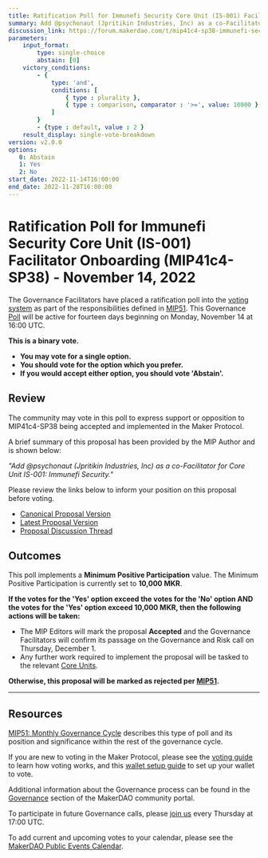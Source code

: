 ```yaml
---
title: Ratification Poll for Immunefi Security Core Unit (IS-001) Facilitator Onboarding (MIP41c4-SP38) - November 14, 2022
summary: Add @psychonaut (Jpritikin Industries, Inc) as a co-Facilitator for Core Unit IS-001: Immunefi Security.
discussion_link: https://forum.makerdao.com/t/mip41c4-sp38-immunefi-security-core-unit-facilitator-onboarding-is-001/16348
parameters:
    input_format:
        type: single-choice
        abstain: [0]
    victory_conditions:
        - {
            type: 'and',
            conditions: [
                { type : plurality },
                { type : comparison, comparator : '>=', value: 10000 }
            ]
        }
        - {type : default, value : 2 }
    result_display: single-vote-breakdown
version: v2.0.0
options:
   0: Abstain
   1: Yes
   2: No
start_date: 2022-11-14T16:00:00
end_date: 2022-11-28T16:00:00
---
```

# Ratification Poll for Immunefi Security Core Unit (IS-001) Facilitator Onboarding (MIP41c4-SP38) - November 14, 2022

The Governance Facilitators have placed a ratification poll into the [voting system](https://vote.makerdao.com/polling) as part of the responsibilities defined in [MIP51](https://mips.makerdao.com/mips/details/MIP51). This Governance [Poll](https://community-development.makerdao.com/en/learn/governance/on-chain-gov) will be active for fourteen days beginning on Monday, November 14 at 16:00 UTC.

**This is a binary vote.**
- **You may vote for a single option.**
- **You should vote for the option which you prefer.**
- **If you would accept either option, you should vote 'Abstain'.**

## Review

The community may vote in this poll to express support or opposition to MIP41c4-SP38 being accepted and implemented in the Maker Protocol.

A brief summary of this proposal has been provided by the MIP Author and is shown below:

*"Add @psychonaut (Jpritikin Industries, Inc) as a co-Facilitator for Core Unit IS-001: Immunefi Security."*

Please review the links below to inform your position on this proposal before voting.
* [Canonical Proposal Version](https://github.com/makerdao/mips/blob/247f11f556ad5b2be78525c7fa6c9966da76ecec/MIP41/MIP41c4-Subproposals/MIP41c4-SP38.md)
* [Latest Proposal Version](https://mips.makerdao.com/mips/details/MIP41c4SP38#sentence-summary)
* [Proposal Discussion Thread](https://forum.makerdao.com/t/mip41c4-sp38-immunefi-security-core-unit-facilitator-onboarding-is-001/16348)

## Outcomes

This poll implements a **Minimum Positive Participation** value. The Minimum Positive Participation is currently set to **10,000 MKR**.

**If the votes for the 'Yes' option exceed the votes for the 'No' option AND the votes for the 'Yes' option exceed 10,000 MKR, then the following actions will be taken:**
* The MIP Editors will mark the proposal **Accepted** and the Governance Facilitators will confirm its passage on the Governance and Risk call on Thursday, December 1.
* Any further work required to implement the proposal will be tasked to the relevant [Core Units](https://mips.makerdao.com/mips/details/MIP38#mip38c2-core-unit-state).

**Otherwise, this proposal will be marked as rejected per [MIP51](https://mips.makerdao.com/mips/details/MIP51#mip51c2-ratification-poll).**

---

## Resources

[MIP51: Monthly Governance Cycle](https://mips.makerdao.com/mips/details/MIP51) describes this type of poll and its position and significance within the rest of the governance cycle.

If you are new to voting in the Maker Protocol, please see the [voting guide](https://community-development.makerdao.com/en/learn/governance/how-voting-works/) to learn how voting works, and this [wallet setup guide](https://community-development.makerdao.com/en/learn/governance/voting-setup/) to set up your wallet to vote.

Additional information about the Governance process can be found in the [Governance](https://community-development.makerdao.com/en/learn/governance) section of the MakerDAO community portal.

To participate in future Governance calls, please [join us](https://github.com/makerdao/community/tree/master/governance/governance-and-risk-meetings) every Thursday at 17:00 UTC.

To add current and upcoming votes to your calendar, please see the [MakerDAO Public Events Calendar](https://calendar.google.com/calendar/embed?src=makerdao.com_3efhm2ghipksegl009ktniomdk%40group.calendar.google.com&ctz=UTC&mode=week&showCalendars=0&showPrint=0).
